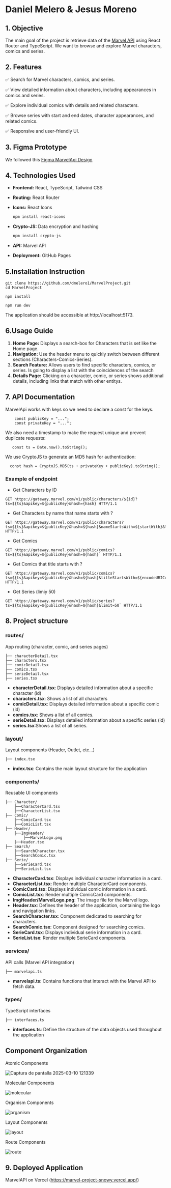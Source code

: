 # Daniel Melero & Jesus Moreno
## 1. Objective
The main goal of the project is retrieve data of the [Marvel API](https://developer.marvel.com/) using React Router and TypeScript. We want to browse and explore Marvel characters, comics and series.

## 2. Features
✅ Search for Marvel characters, comics, and series.

✅ View detailed information about characters, including appearances in comics and series.

✅ Explore individual comics with details and related characters.

✅ Browse series with start and end dates, character appearances, and related  comics.

✅ Responsive and user-friendly UI.


## 3. Figma Prototype
We followed this [Figma MarvelApi Design](https://www.figma.com/design/JcdjdBVNLqiqLmSFGucRey/MarvelProject?node-id=1-37&t=7IXjS58ezKBWJztl-1)

## 4. Technologies Used
- **Frontend:** React, TypeScript, Tailwind CSS

- **Routing:** React Router

- **Icons:** React Icons
    ```bash
    npm install react-icons
    ```
- **Crypto-JS:** Data encryption and hashing
    ```bash
    npm install crypto-js
    ```
- **API:** Marvel API

- **Deployment:** GitHub Pages

## 5.Installation Instruction
```
git clone https://github.com/dmelero1/MarvelProject.git
cd MarvelProject
```
```
npm install
```
```
npm run dev
```
The application should be accessible at http://localhost:5173.

## 6.Usage Guide
1. **Home Page:** Displays a search-box for Characters that is set like the Home page.
2. **Navigation:** Use the header menu to quickly switch between different sections (Characters-Comics-Series).
3. **Search Feature:** Allows users to find specific characters, comics, or series. Is going to display a list with the coincidences of the search
4. **Details Page:** Clicking on a character, comic, or series shows additional details, including links that match with other entitys.

## 7. API Documentation
MarvelApi works with keys so we need to declare a const for the keys.
```
    const publicKey = "...";
    const privateKey = "...";
```
We also need a timestamp to make the request unique and prevent duplicate requests:
```
   const ts = Date.now().toString();
```
We use CryptoJS to generate an MD5 hash for authentication:
```
  const hash = CryptoJS.MD5(ts + privateKey + publicKey).toString();
```
### Example of endpoint
- Get Characters by ID
```
GET https://gateway.marvel.com/v1/public/characters/${id}?ts=${ts}&apikey=${publicKey}&hash={hash} HTTP/1.1
```
- Get Characters by name that name starts with ?
```
GET https://gateway.marvel.com/v1/public/characters?ts=${ts}&apikey=${publicKey}&hash=${hash}&nameStartsWith=${startWith}&limit=100` HTTP/1.1
```

- Get Comics
```
GET https://gateway.marvel.com/v1/public/comics?ts=${ts}&apikey=${publicKey}&hash=${hash}` HTTP/1.1
```

- Get Comics that title starts with ?
```
GET https://gateway.marvel.com/v1/public/comics?ts=${ts}&apikey=${publicKey}&hash=${hash}&titleStartsWith=${encodeURIComponent(titleStartsWith)}&limit=50` HTTP/1.1
```

- Get Series (limiy 50)
```
GET https://gateway.marvel.com/v1/public/series?ts=${ts}&apikey=${publicKey}&hash=${hash}&limit=50` HTTP/1.1
```
## 8. Project structure
### routes/ 
App routing (character, comic, and series pages)

    ├── characterDetail.tsx 
    ├── characters.tsx 
    ├── comicDetail.tsx 
    ├── comics.tsx 
    ├── serieDetail.tsx 
    ├── series.tsx
- **characterDetail.tsx**: Displays detailed information about a specific character (id)
- **characters.tsx**: Shows a list of all characters
- **comicDetail.tsx**: Displays detailed information about a specific comic (id)
- **comics.tsx**: Shows a list of all comics.
- **serieDetail.tsx**: Displays detailed information about a specific series (id)
- **series.tsx**:Shows a list of all series.

### layout/
Layout components (Header, Outlet, etc...)

    ├── index.tsx 
- **index.tsx**: Contains the main layout structure for the application

### components/
Reusable UI components

    ├── Character/
        ├──CharacterCard.tsx
        ├──CharacterList.tsx
    ├── Comic/
        ├──ComicCard.tsx
        ├──ComicList.tsx
    ├── Header/
        ├──ImgHeader/
            ├──MarvelLogo.png
        ├──Header.tsx
    ├── Search/
        ├──SearchCharacter.tsx
        ├──SearchComic.tsx
    ├── Serie/
        ├──SerieCard.tsx
        ├──SerieList.tsx

- **CharacterCard.tsx**: Displays individual character information in a card.
- **CharacterList.tsx**: Render multiple CharacterCard components. 
- **ComicCard.tsx**: Displays individual comic information in a card.
- **ComicList.tsx**: Render multiple ComicCard components.
- **ImgHeader/MarvelLogo.png**:  The image file for the Marvel logo.
- **Header.tsx**: Defines the header of the application, containing the logo and navigation links.
- **SearchCharacter.tsx**: Component dedicated to searching for characters.
- **SearchComic.tsx**: Component designed for searching comics.
- **SerieCard.tsx**: Displays individual serie information in a card.
- **SerieList.tsx**: Render multiple SerieCard components.

### services/
API calls (Marvel API integration)

    ├── marvelapi.ts
- **marvelapi.ts**: Contains functions that interact with the Marvel API to fetch data.

### types/
TypeScript interfaces

    ├── interfaces.ts
- **interfaces.ts**: Define the structure of the data objects used throughout the application

## Component Organization
Atomic Components

![Captura de pantalla 2025-03-10 121339](https://github.com/user-attachments/assets/f83725f8-6bae-4e2e-8148-306e75c1a29c)

Molecular Components

![molecular](https://github.com/user-attachments/assets/25c3c9cc-da81-4c9d-9bdc-837ed3490961)

Organism Components

![organism](https://github.com/user-attachments/assets/52693f4c-e862-400f-b97c-a04e651cebc6)

Layout Components

![layout](https://github.com/user-attachments/assets/7953647c-9b5b-4db7-b5b0-cf40b66aaaab)

Route Components

![route](https://github.com/user-attachments/assets/fc92ffb3-9345-41bd-97b0-22085ebee16a)

## 9. Deployed Application

MarvelAPI on Vercel (https://marvel-project-snowy.vercel.app/)
